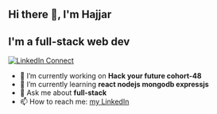 ## Hi there 👋, I'm Hajjar
## I'm a full-stack web  dev

[![LinkedIn Connect](https://img.shields.io/badge/%20-Connect-black?color=14171A&labelColor=212121&logo=linkedin&logoColor=ffffff)](https://www.linkedin.com/in/muhammed-hajjar-953a321b5/)


- 🔭 I’m currently working on **Hack your future cohort-48**
- 🌱 I’m currently learning **react nodejs mongodb expressjs**
- 💬 Ask me about **full-stack**
- 📫 How to reach me: [my LinkedIn](https://www.linkedin.com/in/muhammed-hajjar-953a321b5/)


